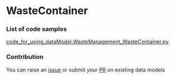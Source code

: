# WasteContainer

### List of code samples 

<!-- 50-List of code -->

<!-- [code entry](link) -->
[code_for_using_dataModel.WasteManagement_WasteContainer.py](https://github.com/smart-data-models/dataModel.WasteManagement/blob/master/WasteContainer/code/code_for_using_dataModel.WasteManagement_WasteContainer.py)


<!-- /50-List of code -->

### Contribution
You can raise an [issue](https://github.com/smart-data-models/dataModel.WasteManagement/issues) or submit your [PR](https://github.com/smart-data-models/dataModel.WasteManagement/pulls) on existing data models
